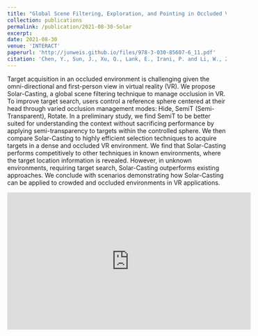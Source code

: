 ```yaml
---
title: "Global Scene Filtering, Exploration, and Pointing in Occluded Virtual Space"
collection: publications
permalink: /publication/2021-08-30-Solar
excerpt:
date: 2021-08-30
venue: 'INTERACT'
paperurl: 'http://junweis.github.io/files/978-3-030-85607-6_11.pdf'
citation: 'Chen, Y., Sun, J., Xu, Q., Lank, E., Irani, P. and Li, W., 2021, August. Global Scene Filtering, Exploration, and Pointing in Occluded Virtual Space. In IFIP Conference on Human-Computer Interaction (pp. 156-176). Springer, Cham.'
---
```

Target acquisition in an occluded environment is challenging given the omni-directional and first-person view in virtual reality (VR). We propose Solar-Casting, a global scene filtering technique to manage occlusion in VR. To improve target search, users control a reference sphere centered at their head through varied occlusion management modes: Hide, SemiT (Semi-Transparent), Rotate. In a preliminary study, we find SemiT to be better suited for understanding the context without sacrificing performance by applying semi-transparency to targets within the controlled sphere. We then compare Solar-Casting to highly efficient selection techniques to acquire targets in a dense and occluded VR environment. We find that Solar-Casting performs competitively to other techniques in known environments, where the target location information is revealed. However, in unknown environments, requiring target search, Solar-Casting outperforms existing approaches. We conclude with scenarios demonstrating how Solar-Casting can be applied to crowded and occluded environments in VR applications.

<iframe width="560" height="315" src="https://www.youtube.com/embed/5Ty9Jzok5TQ" title="YouTube video player" frameborder="0" allow="accelerometer; autoplay; clipboard-write; encrypted-media; gyroscope; picture-in-picture" allowfullscreen></iframe>
